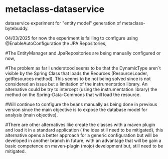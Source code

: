 # metaclass-dataservice
dataservice experiment for  "entity model" generation of metaclass-bytebuddy.

04/03/2025
for now the experiment is failling to configure using @EnableAutoConfiguration the JPA Repositories, 

#The EntityManager and JpaRepositories are being manually configured or now,

#The problem as far I understood seems to be that the DynamicType aren`t visible by the Spring Class that loads 
the Reources (ResourceLoader, getResources method). This seems to be not being solved since is not considered an issue but a 
limitation of the instrumentation library. An alternative could be try to intercept (using the instrumentation library) the method on the Spring-Data-Commons that will load the resource.

#Will continue to configure the beans manually as being done in previous version since the main objective is to expose the database model for 
analysis (main objective).

#There are other alternatives like create the classes with a maven plugin and load it in a standard application ( the idea still need to be mitigated),
this alternative opens a better approach for a generic configuration but will be developed in another branch in future, with an advantage that will be gain 
a basic competence on maven-plugin (mojo) development but, still need to be mitigated. 
